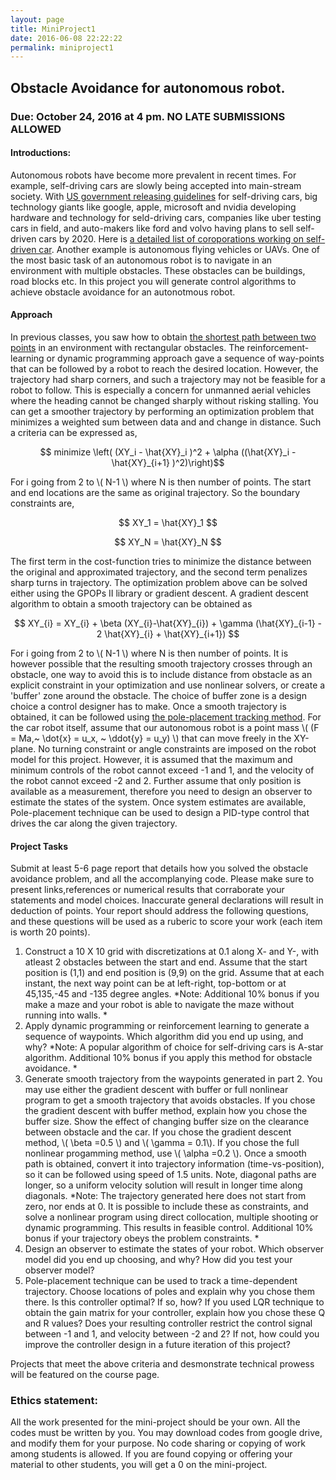 ```yaml
---
layout: page
title: MiniProject1
date: 2016-06-08 22:22:22
permalink: miniproject1
---
```




## Obstacle Avoidance for autonomous robot.
### Due: October 24, 2016 at 4 pm. NO LATE SUBMISSIONS ALLOWED


#### Introductions: 

Autonomous robots have become more prevalent in recent times. For example, self-driving cars are slowly being accepted into main-stream society. With [US government releasing guidelines](http://money.cnn.com/2016/09/19/technology/autonomous-car-government-guidelines/) for self-driving cars, big technology giants like google, apple, microsoft and nvidia developing hardware and technology for seld-driving cars, companies like uber testing cars in field, and auto-makers like ford and volvo having plans to sell self-driven cars by 2020. Here is [a detailed list of coroporations working on self-driven car](http://www.bankrate.com/finance/auto/companies-testing-driverless-cars-1.aspx). Another example is autonomous flying vehicles or UAVs. One of the most basic task of an autonomous robot is to navigate in an environment with multiple obstacles. These obstacles can be buildings, road blocks etc. In this project you will generate control algorithms to achieve obstacle avoidance for an autonotmous robot.  


#### Approach

In previous classes, you saw how to obtain [the shortest path between two points](https://mec560sbu.github.io/2016/09/25/Opt_control/) in an environment with rectangular obstacles. The reinforcement-learning or dynamic programming approach gave a sequence of way-points that can be followed by a robot to reach the desired location. However, the trajectory had sharp corners, and such a trajectory may not be feasible for a robot to follow. This is especially a concern for unmanned aerial vehicles where the heading cannot be changed sharply without risking stalling. You can get a smoother trajectory by performing an optimization problem that minimizes a weighted sum between data and and change in distance. Such a criteria can be expressed as, 

$$  minimize \left( (XY_i  - \hat{XY}_i )^2 + \alpha ((\hat{XY}_i  - \hat{XY}_{i+1} )^2)\right)$$

For i going from 2 to \\\( N-1 \\) where N is then number of points. The start and end locations are the same as original trajectory. So the boundary constraints are, 

$$ XY_1  = \hat{XY}_1 $$ 

$$ XY_N  = \hat{XY}_N $$ 

The first term in the cost-function tries to minimize the distance between the original and approximated trajectory, and the second term penalizes sharp turns in trajectory. The optimization problem above can be solved either using the GPOPs II library or gradient descent. A gradient descent algorithm to obtain a smooth trajectory can be obtained as

$$  XY_{i} = XY_{i} + \beta (XY_{i}-\hat{XY}_{i}) + \gamma (\hat{XY}_{i-1} - 2 \hat{XY}_{i} + \hat{XY}_{i+1}) $$

For i going from 2 to \\\( N-1 \\) where N is then number of points. It is however possible that the resulting smooth trajectory crosses through an obstacle, one way to avoid this is to include distance from obstacle as an explicit constraint in your optimization and use nonlinear solvers, or create a 'buffer' zone around the obstacle. The choice of buffer zone is a design choice a control designer has to make. Once a smooth trajectory is obtained, it can be followed using [the pole-placement tracking method](https://mec560sbu.github.io/2016/09/19/Control_synthesis/). For the car robot itself,  assume that our autonomous robot is a point mass \\( (F = Ma,~ \\dot{x} = u_x, ~ \ddot{y} = u_y) \\) that can move freely in the XY-plane. No turning constraint or angle constraints are imposed on the robot model for this project. However, it is assumed that the maximum and minimum controls of the robot cannot exceed -1 and 1, and the velocity of the robot cannot exceed -2 and 2. Further assume that only position is available as a measurement, therefore you need to design an observer to estimate the states of the system. Once system estimates are available, Pole-placement technique can be used to design a PID-type control that drives the car along the given trajectory. 

#### Project Tasks

Submit at least 5-6 page report that details how you solved the obstacle avoidance problem, and all the accomplanying code. Please make sure to present links,references or numerical results that corraborate your statements and model choices. Inaccurate general declarations will result in deduction of points. Your report should address the following questions, and these questions will be used as a ruberic to score your work (each item is worth 20 points). 

1. Construct a 10 X 10 grid with discretizations at 0.1 along X- and Y-, with atleast 2 obstacles between the start and end. Assume that the start position is (1,1) and end position is (9,9) on the grid. Assume that at each instant, the next way point can be at left-right, top-bottom or at 45,135,-45 and -135 degree angles. *Note: Additional 10% bonus if you make a maze and your robot is able to navigate the maze without running into walls. *
2. Apply dynamic programming or reinforcement learning to generate a sequence of waypoints. Which algorithm did you end up using, and why? *Note: A popular algorithm of choice for self-driving cars is A-star algorithm. Additional 10% bonus if you apply this method for obstacle avoidance. *
3. Generate smooth trajectory from the waypoints generated in part 2. You may use either the gradient descent with buffer or full nonlinear program to get a smooth trajectory that avoids obstacles. If you chose the  gradient descent with buffer method, explain how you chose the buffer size. Show the effect of changing buffer size on the clearance between obstacle and the car. If you chose the gradient descent method, \\( \beta =0.5 \\) and \\( \gamma = 0.1\\). If you chose the full nonlinear progamming method, use \\( \alpha =0.2 \\). Once a smooth path is obtained, convert it into trajectory information (time-vs-position), so it can be followed using speed of 1.5 units. Note, diagonal paths are longer, so a uniform velocity solution will result in longer time along diagonals. *Note: The trajectory generated here does not start from zero, nor ends at 0. It is possible to include these as constraints, and solve a nonlinear program using direct collocation, multiple shooting or dynamic programming. This results in feasible control. Additional 10% bonus if your trajectory obeys the problem constraints. *
4. Design an observer to estimate the states of your robot. Which observer model did you end up choosing, and why? How did you test your observer model? 
5. Pole-placement technique can be used to track a time-dependent trajectory. Choose locations of poles and explain why you chose them there. Is this controller optimal? If so, how? If you used LQR technique to obtain the gain matrix for your controller, explain how you chose these Q and R values? Does your resulting controller restrict the control signal between -1 and 1, and velocity between -2 and 2? If not, how could you improve the controller design in a future iteration of this project?

Projects that meet the above criteria and desmonstrate technical prowess will be featured on the course page.

### Ethics statement:

All the work presented for the mini-project should be your own. All the codes must be written by you. You may download codes from google drive, and modify them for your purpose. No code sharing or copying of work among students is allowed. If you are found copying or offering your material to other students, you will get a 0 on the mini-project. 




